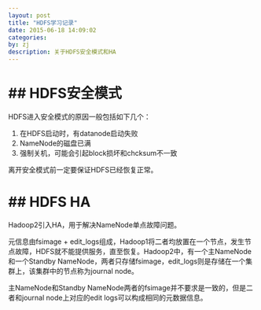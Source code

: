 ```yaml
---
layout: post
title: "HDFS学习记录"
date: 2015-06-18 14:09:02
categories: 
by: zj
description: 关于HDFS安全模式和HA
---
```


# ## HDFS安全模式

HDFS进入安全模式的原因一般包括如下几个：

1. 在HDFS启动时，有datanode启动失败
2. NameNode的磁盘已满
3. 强制关机，可能会引起block损坏和chcksum不一致

离开安全模式前一定要保证HDFS已经恢复正常。

# ## HDFS HA

Hadoop2引入HA，用于解决NameNode单点故障问题。

元信息由fsimage + edit_logs组成，Hadoop1将二者均放置在一个节点，发生节点故障，HDFS就不能提供服务，直至恢复。Hadoop2中，有一个主NameNode和一个Standby NameNode，两者只存储fsimage，edit_logs则是存储在一个集群上，该集群中的节点称为journal node。

主NameNode和Standby NameNode两者的fsimage并不要求是一致的，但是二者和journal node上对应的edit logs可以构成相同的元数据信息。
